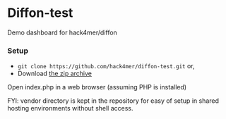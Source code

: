 # Diffon-test
Demo dashboard for hack4mer/diffon

### Setup
- `git clone https://github.com/hack4mer/diffon-test.git` or,
- Download [the zip archive](https://github.com/hack4mer/diffon-test/archive/master.zip)

Open index.php in a web browser (assuming PHP is installed)

FYI: vendor directory is kept in the repository for easy of setup in shared hosting environments without shell access.